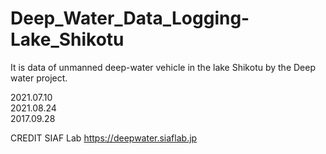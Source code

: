 # Deep_Water_Data_Logging-Lake_Shikotu
It is data of unmanned deep-water vehicle in the lake Shikotu by the Deep water project.
  
2021.07.10  
2021.08.24  
2017.09.28  
  
CREDIT
SIAF Lab
https://deepwater.siaflab.jp
